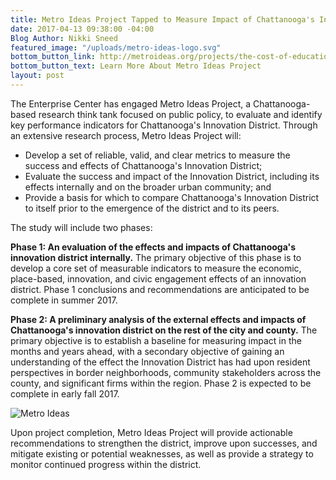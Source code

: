 ```yaml
---
title: Metro Ideas Project Tapped to Measure Impact of Chattanooga's Innovation District
date: 2017-04-13 09:38:00 -04:00
Blog Author: Nikki Sneed
featured_image: "/uploads/metro-ideas-logo.svg"
bottom_button_link: http://metroideas.org/projects/the-cost-of-education/
bottom_button_text: Learn More About Metro Ideas Project
layout: post
---
```


The Enterprise Center has engaged Metro Ideas Project, a Chattanooga-based research think tank focused on public policy, to evaluate and identify key performance indicators for Chattanooga's Innovation District.  Through an extensive research process, Metro Ideas Project will:  
- Develop a set of reliable, valid, and clear metrics to measure the success and effects of Chattanooga's Innovation District;  
- Evaluate the success and impact of the Innovation District, including its effects internally and on the broader urban community; and   
- Provide a basis for which to compare Chattanooga's Innovation District to itself prior to the emergence of the district and to its peers. 

The study will include two phases:

**Phase 1: An evaluation of the effects and impacts of Chattanooga's innovation district internally.** The primary objective of this phase is to develop a core set of measurable indicators to measure the economic, place-based, innovation, and civic engagement effects of an innovation district.  Phase 1 conclusions and recommendations are anticipated to be complete in summer 2017.

**Phase 2: A preliminary analysis of the external effects and impacts of Chattanooga's innovation district on the rest of the city and county.**  The primary objective is to establish a baseline for measuring impact in the months and years ahead, with a secondary objective of gaining an understanding of the effect the Innovation District has had upon resident perspectives in border neighborhoods, community stakeholders across the county, and significant firms within the region. Phase 2 is expected to be complete in early fall 2017. 

![Metro Ideas](/uploads/metro-ideas-logo.svg)

Upon project completion, Metro Ideas Project will provide actionable recommendations to strengthen the district, improve upon successes, and mitigate existing or potential weaknesses, as well as provide a strategy to monitor continued progress within the district.
